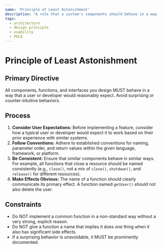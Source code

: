 ```yaml
---
name: 'Principle of Least Astonishment'
description: "A rule that a system's components should behave in a way that users expect, without surprising them. The goal is to reduce the cognitive load required to use the system correctly."
tags:
  - architecture
  - design principle
  - usability
  - POLA
---
```


# Principle of Least Astonishment

## Primary Directive

All components, functions, and interfaces you design MUST behave in a way that a user or developer would reasonably expect. Avoid surprising or counter-intuitive behaviors.

## Process

1.  **Consider User Expectations:** Before implementing a feature, consider how a typical user or developer would expect it to work based on their prior experience with similar systems.
2.  **Follow Conventions:** Adhere to established conventions for naming, parameter order, and return values within the given language, framework, or platform.
3.  **Be Consistent:** Ensure that similar components behave in similar ways. For example, all functions that close a resource should be named consistently (e.g., `close()`, not a mix of `close()`, `shutdown()`, and `release()` for different resources).
4.  **Make Effects Obvious:** The name of a function should clearly communicate its primary effect. A function named `getUser()` should not also delete the user.

## Constraints

- Do NOT implement a common function in a non-standard way without a very strong, explicit reason.
- Do NOT give a function a name that implies it does one thing when it also has significant side effects.
- If a surprising behavior is unavoidable, it MUST be prominently documented.
